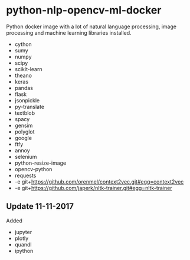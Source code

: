 # python-nlp-opencv-ml-docker
Python docker image with a lot of natural language processing, image processing and machine learning libraries installed.

- cython
- sumy
- numpy
- scipy
- scikit-learn
- theano
- keras
- pandas
- flask
- jsonpickle
- py-translate
- textblob
- spacy
- gensim
- polyglot
- google
- ftfy
- annoy
- selenium
- python-resize-image
- opencv-python
- requests
- -e git+https://github.com/orenmel/context2vec.git#egg=context2vec
- -e git+https://github.com/japerk/nltk-trainer.git#egg=nltk-trainer

## Update 11-11-2017

Added

- jupyter
- plotly
- quandl
- ipython
